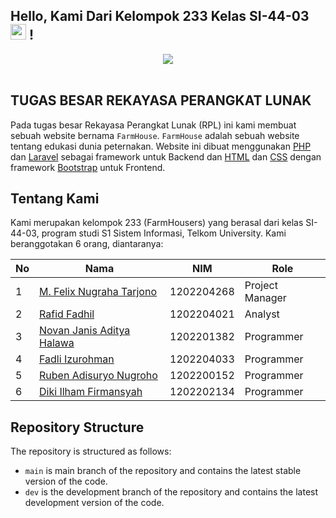 ## Hello, Kami Dari Kelompok 233 Kelas SI-44-03  <img src="https://media.giphy.com/media/hvRJCLFzcasrR4ia7z/giphy.gif" width=25> !
<div align="center">
<img src="https://i.giphy.com/media/qgQUggAC3Pfv687qPC/giphy.webp">
</div>
<br> 


## TUGAS BESAR REKAYASA PERANGKAT LUNAK
Pada tugas besar Rekayasa Perangkat Lunak (RPL) ini kami membuat sebuah website bernama `FarmHouse`. `FarmHouse` adalah sebuah website tentang edukasi dunia peternakan. Website ini dibuat menggunakan [PHP](https://www.php.net/) dan [Laravel](https://laravel.com/) sebagai framework untuk Backend dan [HTML](https://en.wikipedia.org/wiki/HTML) dan [CSS](https://en.wikipedia.org/wiki/CSS) dengan framework [Bootstrap](https://getbootstrap.com/) untuk Frontend.

## Tentang Kami
Kami merupakan kelompok 233 (FarmHousers)  yang berasal dari kelas SI-44-03, program studi S1 Sistem Informasi, Telkom University. Kami beranggotakan 6 orang, diantaranya:

| No  | Nama                                                                 | NIM        | Role            |
| --- | -------------------------------------------------------------------- | ---------- | --------------- |
| 1   | [M. Felix Nugraha Tarjono](https://www.instagram.com/felix.ngrh)     | 1202204268 | Project Manager |
| 2   | [Rafid Fadhil](https://www.instagram.com/rafidfadhill)               | 1202204021 | Analyst         |
| 3   | [Novan Janis Aditya Halawa](https://www.instagram.com/novanjanis)    | 1202201382 | Programmer      |
| 4   | [Fadli Izurohman](https://www.instagram.com/izurohmanq)              | 1202204033 | Programmer      |
| 5   | [Ruben Adisuryo Nugroho](https://www.instagram.com/rubenadi_)        | 1202200152 | Programmer      |
| 6   | [Diki Ilham Firmansyah](https://www.instagram.com/diki_if)           | 1202202134 | Programmer      |

## Repository Structure

The repository is structured as follows:

-   `main` is main branch of the repository and contains the latest stable version of the code.
-   `dev` is the development branch of the repository and contains the latest development version of the code.
 
